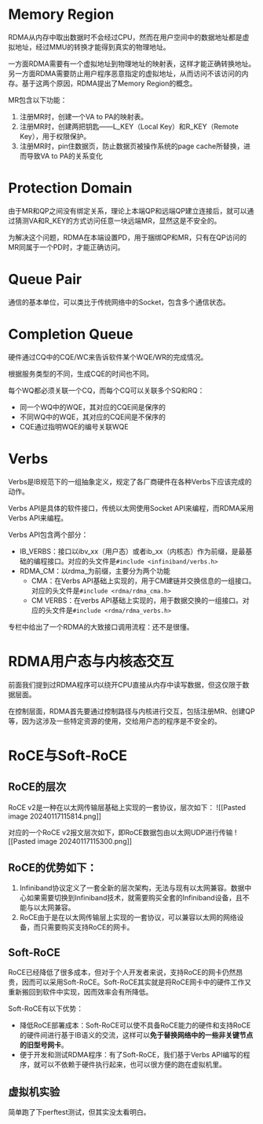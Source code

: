 # Memory Region
RDMA从内存中取出数据时不会经过CPU，然而在用户空间中的数据地址都是虚拟地址，经过MMU的转换才能得到真实的物理地址。

一方面RDMA需要有一个虚拟地址到物理地址的映射表，这样才能正确转换地址。另一方面RDMA需要防止用户程序恶意指定的虚拟地址，从而访问不该访问的内存。基于这两个原因，RDMA提出了Memory Region的概念。

MR包含以下功能：
1. 注册MR时，创建一个VA to PA的映射表。
2. 注册MR时，创建两把钥匙——L_KEY（Local Key）和R_KEY（Remote Key），用于权限保护。
3. 注册MR时，pin住数据页，防止数据页被操作系统的page cache所替换，进而导致VA to PA的关系变化

# Protection Domain
由于MR和QP之间没有绑定关系，理论上本端QP和远端QP建立连接后，就可以通过猜测VA和R_KEY的方式访问任意一块远端MR，显然这是不安全的。

为解决这个问题，RDMA在本端设置PD，用于捆绑QP和MR，只有在QP访问的MR同属于一个PD时，才能正确访问。

# Queue Pair
通信的基本单位，可以类比于传统网络中的Socket，包含多个通信状态。

# Completion Queue
硬件通过CQ中的CQE/WC来告诉软件某个WQE/WR的完成情况。

根据服务类型的不同，生成CQE的时间也不同。

每个WQ都必须关联一个CQ，而每个CQ可以关联多个SQ和RQ：
- 同一个WQ中的WQE，其对应的CQE间是保序的
- 不同WQ中的WQE，其对应的CQE间是不保序的
- CQE通过指明WQE的编号关联WQE

# Verbs
Verbs是IB规范下的一组抽象定义，规定了各厂商硬件在各种Verbs下应该完成的动作。

Verbs API是具体的软件接口，传统以太网使用Socket API来编程，而RDMA采用Verbs API来编程。

Verbs API包含两个部分：
- IB_VERBS：接口以ibv_xx（用户态）或者ib_xx（内核态）作为前缀，是最基础的编程接口。对应的头文件是`#include <infiniband/verbs.h>`
- RDMA_CM：以rdma_为前缀，主要分为两个功能
	- CMA：在Verbs API基础上实现的，用于CM建链并交换信息的一组接口。对应的头文件是`#include <rdma/rdma_cma.h> `
	- CM VERBS：在verbs API基础上实现的，用于数据交换的一组接口。对应的头文件是`#include <rdma/rdma_verbs.h>  `

专栏中给出了一个RDMA的大致接口调用流程：还不是很懂。

# RDMA用户态与内核态交互
前面我们提到过RDMA程序可以绕开CPU直接从内存中读写数据，但这仅限于数据层面。

在控制层面，RDMA首先要通过控制路径与内核进行交互，包括注册MR、创建QP等，因为这涉及一些特定资源的使用，交给用户态的程序是不安全的。

# RoCE与Soft-RoCE
## RoCE的层次
RoCE v2是一种在以太网传输层基础上实现的一套协议，层次如下：
![[Pasted image 20240117115814.png]]

对应的一个RoCE v2报文层次如下，即RoCE数据包由以太网UDP进行传输
![[Pasted image 20240117115300.png]]

## RoCE的优势如下：
1. Infiniband协议定义了一套全新的层次架构，无法与现有以太网兼容。数据中心如果需要切换到Infiniband技术，就需要购买全套的Infiniband设备，且不能与以太网兼容。
2. RoCE由于是在以太网传输层上实现的一套协议，可以兼容以太网的网络设备，而只需要购买支持RoCE的网卡。

## Soft-RoCE
RoCE已经降低了很多成本，但对于个人开发者来说，支持RoCE的网卡仍然昂贵，因而可以采用Soft-RoCE。Soft-RoCE其实就是将RoCE网卡中的硬件工作又重新搬回到软件中实现，因而效率会有所降低。

Soft-RoCE有以下优势：
- 降低RoCE部署成本：Soft-RoCE可以使不具备RoCE能力的硬件和支持RoCE的硬件间进行基于IB语义的交流，这样可以**免于替换网络中的一些非关键节点的旧型号网卡**。
- 便于开发和测试RDMA程序：有了Soft-RoCE，我们基于Verbs API编写的程序，就可以不依赖于硬件执行起来，也可以很方便的跑在虚拟机里。

## 虚拟机实验
简单跑了下perftest测试，但其实没太看明白。
